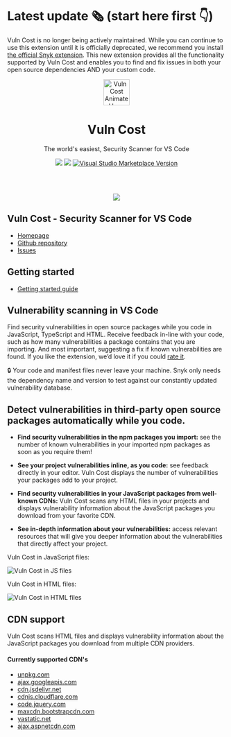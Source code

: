 # Latest update 🗞️ (start here first 👇)
Vuln Cost is no longer being actively maintained. While you can continue to use this extension until it is officially deprecated, we recommend you install [the official Snyk extension](https://marketplace.visualstudio.com/items?itemName=snyk-security.snyk-vulnerability-scanner). This new extension provides all the functionality supported by Vuln Cost and enables you to find and fix issues in both your open source dependencies AND your custom code.

<p align="center"><a href="https://github.com/snyk/vulncost"><img src="https://raw.githubusercontent.com/snyk/vulncost/master/images/vuln_cost_logo_animated.gif" alt="Vuln Cost Animated Logo" height="60"/></a></p>
<h1 align="center">Vuln Cost</h1>
<p align="center">The world's easiest, Security Scanner for VS Code</p>

<p align="center">
	<a href="https://snyk.io/test/github/snyk/vulncost"><img src="https://snyk.io/test/github/snyk/vulncost/badge.svg"/></a>
  <a href="https://marketplace.visualstudio.com/items?itemName=snyk-security.vscode-vuln-cost"><img src="https://vsmarketplacebadge.apphb.com/installs-short/snyk-security.vscode-vuln-cost.svg"/></a>  <a href="https://marketplace.visualstudio.com/items?itemName=snyk-security.vscode-vuln-cost"><img alt="Visual Studio Marketplace Version" src="https://img.shields.io/visual-studio-marketplace/v/snyk-security.vscode-vuln-cost?label=Marketplace&logo=visual-studio-code"></a>

</p><br/><br/>

<p align="center">
  <a href="https://marketplace.visualstudio.com/items?itemName=snyk-security.vscode-vuln-cost"><img src="https://raw.githubusercontent.com/snyk/vulncost/master/images/vulncost.gif"/></a>
</p>

## Vuln Cost - Security Scanner for VS Code

- [Homepage](https://snyk.io/security-scanner-vuln-cost/)
- [Github repository](https://github.com/snyk/vulncost)
- [Issues](https://github.com/snyk/vulncost/issues)

## Getting started
- [Getting started guide](https://github.com/snyk/vulncost/blob/master/GETTING-STARTED.MD)

## Vulnerability scanning in VS Code

Find security vulnerabilities in open source packages while you code in JavaScript, TypeScript and HTML.
Receive feedback in-line with your code, such as how many vulnerabilities a package contains that you are importing. And most important, suggesting a fix if known vulnerabilities are found.
If you like the extension, we’d love it if you could [rate it](https://marketplace.visualstudio.com/items?itemName=snyk-security.vscode-vuln-cost&ssr=false#review-details).

🔒 Your code and manifest files never leave your machine. Snyk only needs the dependency name and version to test against our constantly updated vulnerability database.

## Detect vulnerabilities in third-party open source packages automatically while you code.


- **Find security vulnerabilities in the npm packages you import:** see the number of known vulnerabilities in your imported npm packages as soon as you require them!


- **See your project vulnerabilities inline, as you code:** see feedback directly in your editor. Vuln Cost displays the number of vulnerabilities your packages add to your project.


- **Find security vulnerabilities in your JavaScript packages from well-known CDNs:** Vuln Cost scans any HTML files in your projects and displays vulnerability information about the JavaScript packages you download from your favorite CDN.


- **See in-depth information about your vulnerabilities:** access relevant resources that will give you deeper information about the vulnerabilities that directly affect your project.

Vuln Cost in JavaScript files:

![Vuln Cost in JS files](https://raw.githubusercontent.com/snyk/vulncost/master/images/require.png)

Vuln Cost in HTML files:

![Vuln Cost in HTML files](https://raw.githubusercontent.com/snyk/vulncost/master/images/unpkg.png)

## CDN support
Vuln Cost scans HTML files and displays vulnerability information about the JavaScript packages you download from multiple CDN providers.

#### Currently supported CDN's
- [unpkg.com](https://unpkg.com/)
- [ajax.googleapis.com](https://ajax.googleapis.com)
- [cdn.jsdelivr.net](https://cdn.jsdelivr.net)
- [cdnjs.cloudflare.com](https://cdnjs.cloudflare.com)
- [code.jquery.com](https://code.jquery.com/)
- [maxcdn.bootstrapcdn.com](https://www.bootstrapcdn.com/)
- [yastatic.net](https://yastatic.net/)
- [ajax.aspnetcdn.com](https://ajax.aspnetcdn.com)



